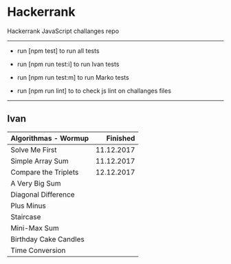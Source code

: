 # Hackerrank
Hackerrank JavaScript challanges repo

--------------------------

- run [npm test] to run all tests

- run [npm run test:i] to run Ivan tests
- run [npm run test:m] to run Marko tests

- run [npm run lint] to to check js lint on challanges files

--------------------------


## Ivan

| Algorithmas - Wormup               |   Finished |
|:-----------------------------------|-----------:|
| Solve Me First                     | 11.12.2017 |
| Simple Array Sum                   | 11.12.2017 |
| Compare the Triplets               | 12.12.2017 |
| A Very Big Sum                     |            |
| Diagonal Difference                |            |
| Plus Minus                         |            |
| Staircase                          |            |
| Mini-Max Sum                       |            |
| Birthday Cake Candles              |            |
| Time Conversion                    |            |

